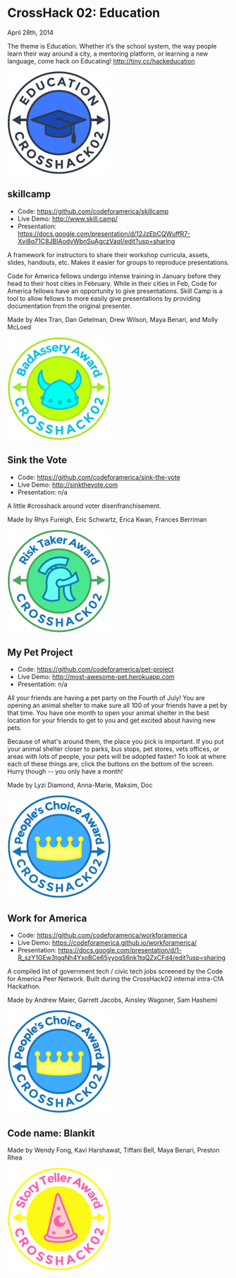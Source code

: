 CrossHack 02: Education
=======================
April 28th, 2014

The theme is Education. Whether it’s the school system, the way people learn their way around a city, a mentoring platform, or learning a new language, come hack on Educating! http://tiny.cc/hackeducation

![CROSSHACK02 badge](https://raw.githubusercontent.com/codeforamerica/crosshack/master/Badges/02/02_Education.png)

skillcamp
---------
- Code: https://github.com/codeforamerica/skillcamp
- Live Demo: http://www.skill.camp/
- Presentation: https://docs.google.com/presentation/d/12JzEbCQWuffR7-Xvi8q71C8JBIAodvWbnSuAgczVaqI/edit?usp=sharing

A framework for instructors to share their workshop curricula, assets, slides, handouts, etc. Makes it easier for groups to reproduce presentations.

Code for America fellows undergo intense training in January before they head to their host cities in February. While in their cities in Feb, Code for America fellows have an opportunity to give presentations. Skill Camp is a tool to allow fellows to more easily give presentations by providing documentation from the original presenter.

Made by Alex Tran, Dan Getelman, Drew Wilson, Maya Benari, and Molly McLoed

![Badass Badge](https://raw.githubusercontent.com/codeforamerica/crosshack/master/Badges/02/02_BadAssery.png)

Sink the Vote
-------------
- Code: https://github.com/codeforamerica/sink-the-vote
- Live Demo: http://sinkthevote.com
- Presentation: n/a

A little #crosshack around voter disenfranchisement.

Made by Rhys Fureigh, Eric Schwartz, Erica Kwan, Frances Berriman

![Risktaker Badge](https://raw.githubusercontent.com/codeforamerica/crosshack/master/Badges/02/02_RiskTaker.png)

My Pet Project
--------------
- Code: https://github.com/codeforamerica/pet-project
- Live Demo: http://most-awesome-pet.herokuapp.com
- Presentation: n/a

All your friends are having a pet party on the Fourth of July! You are opening an animal shelter to make sure all 100 of your friends have a pet by that time. You have one month to open your animal shelter in the best location for your friends to get to you and get excited about having new pets.

Because of what's around them, the place you pick is important. If you put your animal shelter closer to parks, bus stops, pet stores, vets offices, or areas with lots of people, your pets will be adopted faster! To look at where each of these things are, click the buttons on the bottom of the screen. Hurry though -- you only have a month!

Made by Lyzi Diamond, Anna-Marie, Maksim, Doc

![Peoples Choice](https://raw.githubusercontent.com/codeforamerica/crosshack/master/Badges/02/02_PeoplesChoice.png)

Work for America
------------
- Code: https://github.com/codeforamerica/workforamerica
- Live Demo: https://codeforamerica.github.io/workforamerica/
- Presentation: https://docs.google.com/presentation/d/1-R_szY1GEw3tgqNh4YxoBCe65yyoqS6nk1tqQZxCFd4/edit?usp=sharing

A compiled list of government tech / civic tech jobs screened by the Code for America Peer Network. Built during the CrossHack02 internal intra-CfA Hackathon.

Made by Andrew Maier, Garrett Jacobs, Ainsley Wagoner, Sam Hashemi

![Peoples Choice](https://raw.githubusercontent.com/codeforamerica/crosshack/master/Badges/02/02_PeoplesChoice.png)


Code name: Blankit
------------

Made by Wendy Fong, Kavi Harshawat, Tiffani Bell, Maya Benari, Preston Rhea

![Storyteller Award](https://raw.githubusercontent.com/codeforamerica/crosshack/master/Badges/02/02_StoryTeller.png)
